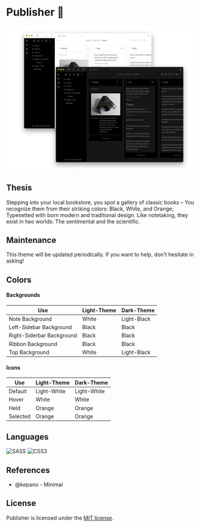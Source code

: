 # Publisher 🐧

![photo](src/photo.jpg)

## Thesis
Stepping into your local bookstore, you spot a gallery of classic books – You recognize them from their striking colors: Black, White, and Orange; Typesetted with born modern and traditional design. Like notetaking, they exist in two worlds: The sentimental and the scientific.    

## Maintenance

This theme will be updated periodically. If you want to help, don't hesitate in asking!  

## Colors

#### Backgrounds

|Use|Light-Theme|Dark-Theme|
|---|---|---|
|Note Background|White|Light-Black|
|Left-Sidebar Background|Black|Black|
|Right-Siderbar Background|Black|Black|
|Ribbon Background|Black|Black|
|Top Background|White|Light-Black|

#### Icons

|Use|Light-Theme|Dark-Theme|
|---|---|---|
|Default|Light-White|Light-White|
|Hover|White|White|
|Held|Orange|Orange|
|Selected|Orange|Orange|


## Languages
![SASS](https://img.shields.io/badge/SASS-hotpink.svg?style=for-the-badge&logo=SASS&logoColor=white)
![CSS3](https://img.shields.io/badge/css3-%231572B6.svg?style=for-the-badge&logo=css3&logoColor=white)

## References

* @kepano - Minimal

## License

Publisher is licensed under the [MIT license](https://github.com/aidanastridge/Publisher/blob/master/LICENSE).

